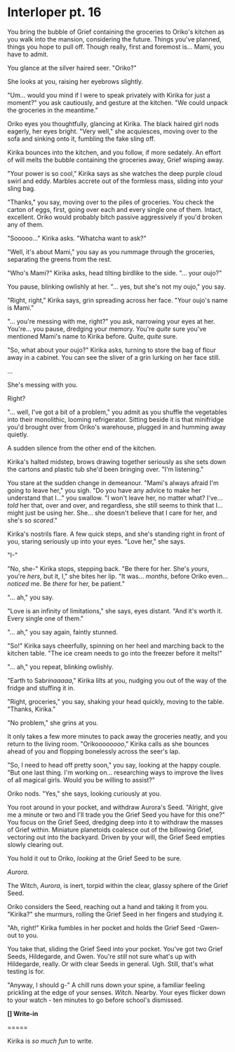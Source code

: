 # Interloper pt. 16

You bring the bubble of Grief containing the groceries to Oriko's kitchen as you walk into the mansion, considering the future. Things you've planned, things you hope to pull off. Though really, first and foremost is... Mami, you have to admit.

You glance at the silver haired seer. "Oriko?"

She looks at you, raising her eyebrows slightly.

"Um... would you mind if I were to speak privately with Kirika for just a moment?" you ask cautiously, and gesture at the kitchen. "We could unpack the groceries in the meantime."

Oriko eyes you thoughtfully, glancing at Kirika. The black haired girl nods eagerly, her eyes bright. "Very well," she acquiesces, moving over to the sofa and sinking onto it, fumbling the fake sling off.

Kirika bounces into the kitchen, and you follow, if more sedately. An effort of will melts the bubble containing the groceries away, Grief wisping away.

"Your power is so cool," Kirika says as she watches the deep purple cloud swirl and eddy. Marbles accrete out of the formless mass, sliding into your sling bag.

"Thanks," you say, moving over to the piles of groceries. You check the carton of eggs, first, going over each and every single one of them. Intact, excellent. Oriko would probably bitch passive aggressively if you'd broken any of them.

"Sooooo..." Kirika asks. "Whatcha want to ask?"

"Well, it's about Mami," you say as you rummage through the groceries, separating the greens from the rest.

"Who's Mami?" Kirika asks, head tilting birdlike to the side. "... your oujo?"

You pause, blinking owlishly at her. "... yes, but she's not my oujo," you say.

"Right, right," Kirika says, grin spreading across her face. "Your oujo's name is Mami."

"... you're messing with me, right?" you ask, narrowing your eyes at her. You're... you pause, dredging your memory. You're *quite* sure you've mentioned Mami's name to Kirika before. Quite, *quite* sure.

"So, what about your oujo?" Kirika asks, turning to store the bag of flour away in a cabinet. You can see the sliver of a grin lurking on her face still.

...

She's messing with you.

Right?

"... well, I've got a bit of a problem," you admit as you shuffle the vegetables into their monolithic, looming refrigerator. Sitting beside it is that minifridge you'd brought over from Oriko's warehouse, plugged in and humming away quietly.

A sudden silence from the other end of the kitchen.

Kirika's halted midstep, brows drawing together seriously as she sets down the cartons and plastic tub she'd been bringing over. "I'm listening."

You stare at the sudden change in demeanour. "Mami's always afraid I'm going to leave her," you sigh. "Do you have any advice to make her understand that I..." you swallow. "I won't leave her, no matter what? I've... *told* her that, over and over, and regardless, she still seems to think that I... might just be using her. She... she doesn't believe that I care for her, and she's so *scared*."

Kirika's nostrils flare. A few quick steps, and she's standing right in front of you, staring seriously up into your eyes. "Love her," she says.

"I-"

"No, she-" Kirika stops, stepping back. "Be there for her. She's *yours*, you're *hers*, but it, I," she bites her lip. "It was... *months*, before Oriko even... *noticed* me. Be *there* for her, be patient."

"... ah," you say.

"Love is an infinity of limitations," she says, eyes distant. "And it's worth it. Every single one of them."

"... ah," you say again, faintly stunned.

"So!" Kirika says cheerfully, spinning on her heel and marching back to the kitchen table. "The ice cream needs to go into the freezer before it melts!"

"... ah," you repeat, blinking owlishly.

"Earth to Sab*rinaaaaa*," Kirika lilts at you, nudging you out of the way of the fridge and stuffing it in.

"Right, groceries," you say, shaking your head quickly, moving to the table. "Thanks, Kirika."

"No problem," she grins at you.

It only takes a few more minutes to pack away the groceries neatly, and you return to the living room. "Orikooo*ooooo*," Kirika calls as she bounces ahead of you and flopping bonelessly across the seer's lap.

"So, I need to head off pretty soon," you say, looking at the happy couple. "But one last thing. I'm working on... researching ways to improve the lives of all magical girls. Would you be willing to assist?"

Oriko nods. "Yes," she says, looking curiously at you.

You root around in your pocket, and withdraw Aurora's Seed. "Alright, give me a minute or two and I'll trade you the Grief Seed you have for this one?" You focus on the Grief Seed, dredging deep into it to withdraw the masses of Grief within. Miniature planetoids coalesce out of the billowing Grief, vectoring out into the backyard. Driven by your will, the Grief Seed empties slowly clearing out.

You hold it out to Oriko, *looking* at the Grief Seed to be sure.

*Aurora*.

The Witch, *Aurora*, is inert, torpid within the clear, glassy sphere of the Grief Seed.

Oriko considers the Seed, reaching out a hand and taking it from you. "Kirika?" she murmurs, rolling the Grief Seed in her fingers and studying it.

"Ah, right!" Kirika fumbles in her pocket and holds the Grief Seed -Gwen- out to you.

You take that, sliding the Grief Seed into your pocket. You've got two Grief Seeds, Hildegarde, and Gwen. You're *still* not sure what's up with Hildegarde, really. Or with clear Seeds in general. Ugh. Still, that's what testing is for.

"Anyway, I should g-" A chill runs down your spine, a familiar feeling prickling at the edge of your senses. *Witch*. Nearby. Your eyes flicker down to your watch - ten minutes to go before school's dismissed.

**\[] Write-in**

\=====​

Kirika is *so much fun* to write.
